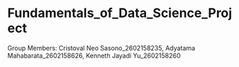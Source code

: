 # Fundamentals_of_Data_Science_Project
Group Members: Cristoval Neo Sasono_2602158235, Adyatama Mahabarata_2602158626, Kenneth Jayadi Yu_2602158260
